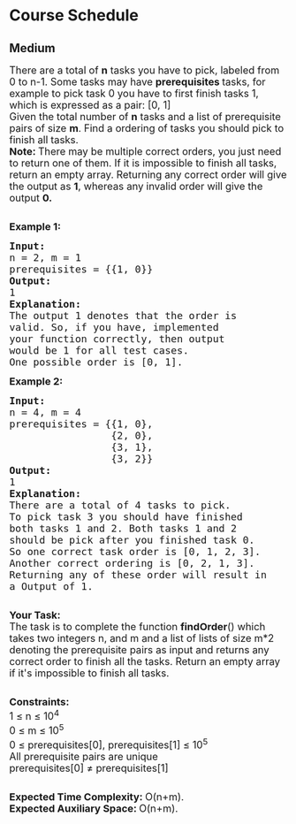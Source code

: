 # Course Schedule
## Medium 
<div class="problem-statement" style="user-select: auto;">
                <p style="user-select: auto;"></p><p style="user-select: auto;"><span style="font-size: 18px; user-select: auto;">There are a total of <strong style="user-select: auto;">n</strong> tasks you have to pick, labeled from 0 to n-1. Some tasks may have <strong style="user-select: auto;">prerequisites </strong>tasks, for example to pick task 0 you have to first finish tasks 1, which is expressed as a pair: [0, 1]<br style="user-select: auto;">
Given the total number of <strong style="user-select: auto;">n</strong> tasks and a list of prerequisite pairs of size <strong style="user-select: auto;">m</strong>. Find a ordering of tasks you should pick to finish all tasks.</span><br style="user-select: auto;">
<span style="font-size: 18px; user-select: auto;"><strong style="user-select: auto;">Note: </strong>There may be multiple correct orders, you just need to return one of them. If it is impossible to finish all tasks, return an empty array. Returning any correct order will give the output as <strong style="user-select: auto;">1</strong>, whereas any invalid order will give the output <strong style="user-select: auto;">0.</strong> </span></p>

<p style="user-select: auto;"><br style="user-select: auto;">
<span style="font-size: 18px; user-select: auto;"><strong style="user-select: auto;">Example 1:</strong></span></p>

<pre style="user-select: auto;"><span style="font-size: 18px; user-select: auto;"><strong style="user-select: auto;">Input:
</strong>n = 2, m = 1
prerequisites = {{1, 0}}
<strong style="user-select: auto;">Output:
</strong>1<strong style="user-select: auto;">
Explanation:
</strong>The output 1 denotes that the order is
valid. So, if you have, implemented
your function correctly, then output
would be 1 for all test cases.</span>
<span style="font-size: 18px; user-select: auto;">One possible order is [0, 1].</span></pre>

<p style="user-select: auto;"><span style="font-size: 18px; user-select: auto;"><strong style="user-select: auto;">Example 2:</strong></span></p>

<pre style="user-select: auto;"><span style="font-size: 18px; user-select: auto;"><strong style="user-select: auto;">Input:
</strong>n = 4, m = 4
prerequisites = {{1, 0},
                 {2, 0},
                 {3, 1},
                 {3, 2}}
<strong style="user-select: auto;">Output:
</strong>1<strong style="user-select: auto;">
Explanation:
</strong>There are a total of 4 tasks to pick.
To pick task 3 you should have finished
both tasks 1 and 2. Both tasks 1 and 2
should be pick after you finished task 0.
So one correct task order is [0, 1, 2, 3].
Another correct ordering is [0, 2, 1, 3].
Returning any of these order will result in
a Output of 1.</span>
</pre>

<p style="user-select: auto;"><br style="user-select: auto;">
<span style="font-size: 18px; user-select: auto;"><strong style="user-select: auto;">Your Task:</strong><br style="user-select: auto;">
The task is to complete the function <strong style="user-select: auto;">findOrder</strong>() which takes two integers n, and m and a list of lists of size m*2 denoting the prerequisite pairs as input and returns any correct order to finish all the tasks. Return an empty array if it's impossible to finish all tasks.</span></p>

<div style="user-select: auto;"><br style="user-select: auto;">
<span style="font-size: 18px; user-select: auto;"><strong style="user-select: auto;">Constraints:</strong><br style="user-select: auto;">
1 ≤ n ≤ 10<sup style="user-select: auto;">4</sup></span>

<div style="user-select: auto;"><span style="font-size: 18px; user-select: auto;">0 ≤ m ≤ 10<sup style="user-select: auto;">5</sup><br style="user-select: auto;">
0 ≤&nbsp;prerequisites[0],&nbsp;prerequisites[1] ≤ 10<sup style="user-select: auto;">5</sup><br style="user-select: auto;">
All prerequisite pairs are unique</span></div>

<div style="user-select: auto;"><span style="font-size: 18px; user-select: auto;">prerequisites[0]&nbsp;≠&nbsp;prerequisites[1]</span></div>
</div>

<p style="user-select: auto;"><br style="user-select: auto;">
<span style="font-size: 18px; user-select: auto;"><strong style="user-select: auto;">Expected Time Complexity:&nbsp;</strong>O(n+m).<br style="user-select: auto;">
<strong style="user-select: auto;">Expected Auxiliary Space:&nbsp;</strong>O(n+m).</span></p>
 <p style="user-select: auto;"></p>
            </div>
